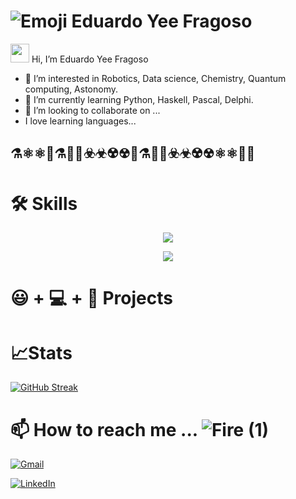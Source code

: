 # ![Emoji](https://user-images.githubusercontent.com/76674158/212239797-39abae0c-8de4-412e-927e-287e24070a64.png) Eduardo Yee Fragoso 


<img src="https://media.giphy.com/media/hvRJCLFzcasrR4ia7z/giphy.gif" width="30px"/> Hi, I’m Eduardo Yee Fragoso
- 👀 I’m interested in Robotics, Data science, Chemistry, Quantum computing, Astonomy.
- 🌱 I’m currently learning Python, Haskell, Pascal, Delphi.
- 💞️ I’m looking to collaborate on ...
- I love learning languages...


## ⚗️⚛️⚛🧪⚗️🧑‍🔬☣️☣☢️☢🧪⚗️🧑‍🔬☣️☣☢️☢⚛️⚛🧬🧫


# 🛠️ Skills
<p align="center">
  <a href="https://skillicons.dev">
    <img src="https://skillicons.dev/icons?i=c,cpp,matlab,octave,py,mysql,postgres,sqlite&perline=4" />
  </a>
</p>

<p align="center">
  <a href="https://skillicons.dev">
    <img src="https://skillicons.dev/icons?i=arduino,raspberrypi,autocad,selenium,bash,linux,graphql&perline=4" />
  </a>
</p>

# 😃 + 💻 + 🧠 Projects


# 📈Stats
[![GitHub Streak](http://github-readme-streak-stats.herokuapp.com?user=EduYeeFra&theme=merko&mode=weekly)](https://git.io/streak-stats)

# 📫 How to reach me ... ![Fire (1)](https://user-images.githubusercontent.com/76674158/212242952-4218f91e-247c-457c-a60b-9ad4812cff40.gif)
[![Gmail](https://img.shields.io/badge/Gmail-D14836?style=for-the-badge&logo=gmail&logoColor=white)](yeefrae96@gmail.com)

[![LinkedIn](https://img.shields.io/badge/LinkedIn-0077B5?style=for-the-badge&logo=linkedin&logoColor=white)](https://www.linkedin.com/in/eyeef/)

<div align = "right">
       <img src="https://komarev.com/ghpvc/?username=EduYeeFra&style=flat-square&color=blue" alt=""/>
</div>









<!---
EduYeeFra/EduYeeFra is a ✨ special ✨ repository because its `README.md` (this file) appears on your GitHub profile.
You can click the Preview link to take a look at your changes.
--->
